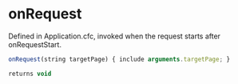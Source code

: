 # onRequest

Defined in Application.cfc, invoked when the request starts after onRequestStart.

```javascript
onRequest(string targetPage) { include arguments.targetPage; }
```

```javascript
returns void
```
